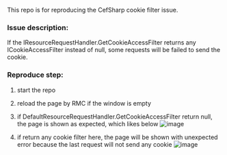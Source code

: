 This repo is for reproducing the CefSharp cookie filter issue.

### Issue description:
If the IResourceRequestHandler.GetCookieAccessFilter returns any ICookieAccessFilter instead of null, some requests will be failed to send the cookie.

### Reproduce step:
1. start the repo
2. reload the page by RMC if the window is empty
3. if DefaultResourceRequestHandler.GetCookieAccessFilter return null, the page is shown as expected, which likes below
![image](https://user-images.githubusercontent.com/10008129/165446432-af83a2d6-cbc6-489e-88f1-0a71c94eff82.png)

4. if return any cookie filter here, the page will be shown with unexpected error because the last request will not send any cookie
![image](https://user-images.githubusercontent.com/10008129/165446562-b2e25e4e-8e2b-409b-b30d-890368c73554.png)

